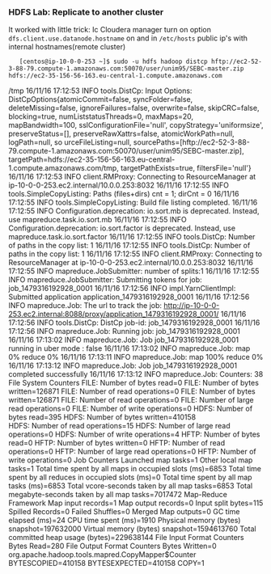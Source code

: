 ### HDFS Lab: Replicate to another cluster


It worked with little trick:
Ic Cloudera manager turn on option `dfs.client.use.datanode.hostname` on and in `/etc/hosts` public ip's with internal hostnames(remote cluster)

       [centos@ip-10-0-0-253 ~]$ sudo -u hdfs hadoop distcp hftp://ec2-52-3-88-79.compute-1.amazonaws.com:50070/user/unim95/SEBC-master.zip  hdfs://ec2-35-156-56-163.eu-central-1.compute.amazonaws.com
/tmp
       16/11/16 17:12:53 INFO tools.DistCp: Input Options: DistCpOptions{atomicCommit=false, syncFolder=false, deleteMissing=false, ignoreFailures=false, overwrite=false, skipCRC=false, blocking=true,
 numListstatusThreads=0, maxMaps=20, mapBandwidth=100, sslConfigurationFile='null', copyStrategy='uniformsize', preserveStatus=[], preserveRawXattrs=false, atomicWorkPath=null, logPath=null, so
urceFileListing=null, sourcePaths=[hftp://ec2-52-3-88-79.compute-1.amazonaws.com:50070/user/unim95/SEBC-master.zip], targetPath=hdfs://ec2-35-156-56-163.eu-central-1.compute.amazonaws.com/tmp, 
targetPathExists=true, filtersFile='null'}
       16/11/16 17:12:53 INFO client.RMProxy: Connecting to ResourceManager at ip-10-0-0-253.ec2.internal/10.0.0.253:8032
       16/11/16 17:12:55 INFO tools.SimpleCopyListing: Paths (files+dirs) cnt = 1; dirCnt = 0
       16/11/16 17:12:55 INFO tools.SimpleCopyListing: Build file listing completed.
       16/11/16 17:12:55 INFO Configuration.deprecation: io.sort.mb is deprecated. Instead, use mapreduce.task.io.sort.mb
       16/11/16 17:12:55 INFO Configuration.deprecation: io.sort.factor is deprecated. Instead, use mapreduce.task.io.sort.factor
       16/11/16 17:12:55 INFO tools.DistCp: Number of paths in the copy list: 1
       16/11/16 17:12:55 INFO tools.DistCp: Number of paths in the copy list: 1
       16/11/16 17:12:55 INFO client.RMProxy: Connecting to ResourceManager at ip-10-0-0-253.ec2.internal/10.0.0.253:8032
       16/11/16 17:12:55 INFO mapreduce.JobSubmitter: number of splits:1
       16/11/16 17:12:55 INFO mapreduce.JobSubmitter: Submitting tokens for job: job_1479316192928_0001
       16/11/16 17:12:56 INFO impl.YarnClientImpl: Submitted application application_1479316192928_0001
       16/11/16 17:12:56 INFO mapreduce.Job: The url to track the job: http://ip-10-0-0-253.ec2.internal:8088/proxy/application_1479316192928_0001/
       16/11/16 17:12:56 INFO tools.DistCp: DistCp job-id: job_1479316192928_0001
       16/11/16 17:12:56 INFO mapreduce.Job: Running job: job_1479316192928_0001
       16/11/16 17:13:02 INFO mapreduce.Job: Job job_1479316192928_0001 running in uber mode : false
       16/11/16 17:13:02 INFO mapreduce.Job:  map 0% reduce 0%
       16/11/16 17:13:11 INFO mapreduce.Job:  map 100% reduce 0%
       16/11/16 17:13:12 INFO mapreduce.Job: Job job_1479316192928_0001 completed successfully
       16/11/16 17:13:12 INFO mapreduce.Job: Counters: 38
               File System Counters
                       FILE: Number of bytes read=0
                       FILE: Number of bytes written=126871
                       FILE: Number of read operations=0
                       FILE: Number of bytes written=126871
                       FILE: Number of read operations=0
                       FILE: Number of large read operations=0
                       FILE: Number of write operations=0
                       HDFS: Number of bytes read=395
                       HDFS: Number of bytes written=410158       
                       HDFS: Number of read operations=15
                       HDFS: Number of large read operations=0
                       HDFS: Number of write operations=4
                       HFTP: Number of bytes read=0
                       HFTP: Number of bytes written=0
                       HFTP: Number of read operations=0
                       HFTP: Number of large read operations=0
                       HFTP: Number of write operations=0
               Job Counters 
                       Launched map tasks=1
                       Other local map tasks=1
                       Total time spent by all maps in occupied slots (ms)=6853
                       Total time spent by all reduces in occupied slots (ms)=0
                       Total time spent by all map tasks (ms)=6853
                       Total vcore-seconds taken by all map tasks=6853
                       Total megabyte-seconds taken by all map tasks=7017472
               Map-Reduce Framework
                       Map input records=1
                       Map output records=0
                       Input split bytes=115
                       Spilled Records=0
                       Failed Shuffles=0
                       Merged Map outputs=0
                       GC time elapsed (ms)=24
                       CPU time spent (ms)=1910
                       Physical memory (bytes) snapshot=197632000
                       Virtual memory (bytes) snapshot=1594613760
                       Total committed heap usage (bytes)=229638144
               File Input Format Counters 
                       Bytes Read=280
               File Output Format Counters 
                       Bytes Written=0
               org.apache.hadoop.tools.mapred.CopyMapper$Counter
                       BYTESCOPIED=410158
                       BYTESEXPECTED=410158
                       COPY=1
